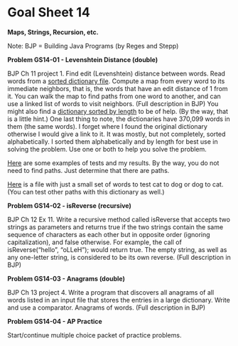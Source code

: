 # Goal Sheet 14

**Maps, Strings, Recursion, etc.**

Note: BJP = Building Java Programs (by Reges and Stepp)

**Problem GS14-01 - Levenshtein Distance (double)**

BJP Ch 11 project 1.  Find edit (Levenshtein) distance between words.  Read words from a [sorted dictionary file](https://github.com/MichaelTMiyoshi/JavaWithMiyoshi/blob/master/Problems/dictionarySorted.txt).  Compute a map from every word to its immediate neighbors, that is, the words that have an edit distance of 1 from it.  You can walk the map to find paths from one word to another, and can use a linked list of words to visit neighbors.  (Full description in BJP)  You might also find a [dictionary sorted by length](https://github.com/MichaelTMiyoshi/JavaWithMiyoshi/blob/master/Problems/dictionarySortedLength.txt) to be of help.  (By the way, that is a little hint.)  One last thing to note, the dictionaries have 370,099 words in them (the same words).  I forget where I found the original dictionary otherwise I would give a link to it.  It was mostly, but not completely, sorted alphabetically.  I sorted them alphabetically and by length for best use in solving the problem.  Use one or both to help you solve the problem.

[Here](https://github.com/MichaelTMiyoshi/JavaWithMiyoshi/blob/master/Problems/Tests-Levenshtein.md) are some examples of tests and my results.  By the way, you do not need to find paths.  Just determine that there are paths.

[Here](https://github.com/MichaelTMiyoshi/JavaWithMiyoshi/blob/master/Problems/dictionaryCatDog.txt) is a file with just a small set of words to test cat to dog or dog to cat.  (You can test other paths with this dictionary as well.)

**Problem GS14-02 - isReverse (recursive)**

BJP Ch 12 Ex 11.  Write a recursive method called isReverse that accepts two strings as parameters and returns true if the two strings contain the same sequence of characters as each other but in opposite order (ignoring capitalization), and false otherwise.  For example, the call of isReverse(“hello”, “oLLeH”); would return true.  The empty string, as well as any one-letter string, is considered to be its own reverse.  (Full description in BJP)

**Problem GS14-03 - Anagrams (double)**

BJP Ch 13 project 4.  Write a program that discovers all anagrams of all words listed in an input file that stores the entries in a large dictionary.  Write and use a comparator.  Anagrams of words.  (Full description in BJP)

**Problem GS14-04 - AP Practice**

Start/continue multiple choice packet of practice problems.
